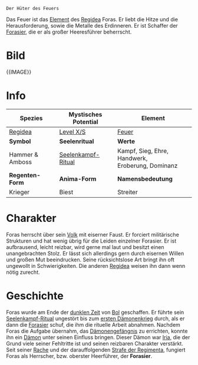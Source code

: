 	Der Hüter des Feuers

Das Feuer ist das [Element](Die%20Elemente) des [Regidea](Die%20Regidea) Foras. Er liebt die Hitze und die Herausforderung, sowie die Metalle des Erdinneren. Er ist Schaffer der [Forasier](Die%20Forasier), die er als großer Heeresführer beherrscht.
# Bild
{{IMAGE}}
# Info

| **Spezies**                  | **Mystisches Potential**                                                   | **Element**                                             |
| ------------------------ | ---------------------------------------------------------------------- | --------------------------------------------------- |
| [Regidea](Die%20Regidea) | [Level X/S](Mystisches%20Potential#Level%20X%20-%20Gottheiten%20Level) | [Feuer](Die%20Elemente)                             |
| **Symbol**               | **Seelenritual**                                                       | **Werte**                                           |
| Hammer & Amboss          | [Seelenkampf-Ritual](Die%20Forasier#Rituale)                           | Kampf, Sieg, Ehre, Handwerk,<br>Eroberung, Dominanz |
| **Regenten-Form**        | **Anima-Form**                                                         | **Namensbedeutung**                                 |
| Krieger                  | Biest                                                                  | Streiter                                            |
# Charakter
Foras herrscht über sein [Volk](Die%20Forasier) mit eiserner Faust. Er forciert militärische Strukturen und hat wenig übrig für die Leiden einzelner Forasier. Er ist aufbrausend, leicht reizbar, wird gerne mal laut und besitzt einen unangebrachten Stolz. Er lässt sich allerdings gern durch
eisernen Willen und großen Mut beeindrucken.
Seine rücksichtslose Art bringt ihn oft ungewollt in Schwierigkeiten. Die anderen [Regidea](Die%20Regidea) weisen ihn dann wenn nötig zurecht.
# Geschichte
Foras wurde am Ende der [dunklen Zeit](Die%20Dunkle%20Zeit.md) von [Bol](Die%20Regimenta) geschaffen. Er führte sein [Seelenkampf-Ritual](Die%20Forasier#Rituale) ungestört bis zum [ersten Dämonenkrieg](Der%20Erste%20Dämonenkrieg.md) durch, als er dann die [Forasier](Die%20Forasier) schuf, die ihm die rituelle Arbeit abnahmen.
Nachdem Foras die Aufgabe übernahm, das [Dämonengefängnis](Das%20Dämonengefängnis.md) zu errichten, konnte ihn ein [Dämon](Die%20Dämonen) unter seinen Einfluss bringen. Dieser Dämon war [Iria](Die%20Dämonen#Todsünden), die der Grund viele seiner Fehltritte ist und seinen reizbaren Charakter verstärkt.
Seit seiner [Rache](Foras'%20Rache.md) und der darauffolgenden [Strafe der Regimenta](Die%20Strafe%20der%20Regimenta.md), fungiert Foras als Herrscher, bzw. oberster Heerführer, der **Forasier**.